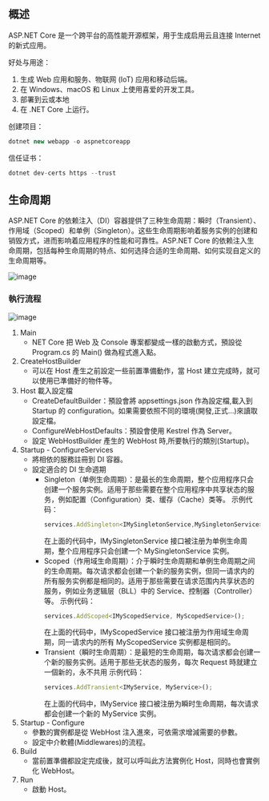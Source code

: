 ## 概述

ASP.NET Core 是一个跨平台的高性能开源框架，用于生成启用云且连接 Internet 的新式应用。

好处与用途：

1. 生成 Web 应用和服务、物联网 (IoT) 应用和移动后端。
2. 在 Windows、macOS 和 Linux 上使用喜爱的开发工具。
3. 部署到云或本地
4. 在 .NET Core 上运行。

创建项目：

```javascript
dotnet new webapp -o aspnetcoreapp
```

信任证书：

```javascript
dotnet dev-certs https --trust
```

## 生命周期

ASP.NET Core 的依赖注入（DI）容器提供了三种生命周期：瞬时（Transient）、作用域（Scoped）和单例（Singleton）。这些生命周期影响着服务实例的创建和销毁方式，进而影响着应用程序的性能和可靠性。ASP.NET Core 的依赖注入生命周期，包括每种生命周期的特点、如何选择合适的生命周期、如何实现自定义的生命周期等。

![image](https://github.com/Tracy-Wei/studyNote/assets/109784975/f7fd89b4-704c-45e1-9a47-100ebff3afe0)

### 執行流程
![image](https://github.com/Tracy-Wei/studyNote/assets/109784975/9646dd57-71d3-42c4-9be9-0a359516d260)

1. Main
   - NET Core 把 Web 及 Console 專案都變成一樣的啟動方式，預設從 Program.cs 的 Main() 做為程式進入點。
2. CreateHostBuilder
   - 可以在 Host 產生之前設定一些前置準備動作，當 Host 建立完成時，就可以使用已準備好的物件等。
3. Host 載入設定檔
   - CreateDefaultBuilder：預設會將 appsettings.json 作為設定檔,載入到 Startup 的 configuration。如果需要依照不同的環境(開發,正式…)來讀取設定檔。
   - ConfigureWebHostDefaults：預設會使用 Kestrel 作為 Server。
   - 設定 WebHostBuilder 產生的 WebHost 時,所要執行的類別(Startup)。
4. Startup - ConfigureServices
   - 將相依的服務註冊到 DI 容器。
   - 設定適合的 DI 生命週期
     - Singleton（单例生命周期）：是最长的生命周期，整个应用程序只会创建一个服务实例。适用于那些需要在整个应用程序中共享状态的服务，例如配置（Configuration）类、缓存（Cache）类等。
       示例代码：
       ```javascript
       services.AddSingleton<IMySingletonService,MySingletonService>();
       ```
       在上面的代码中，IMySingletonService 接口被注册为单例生命周期，整个应用程序只会创建一个 MySingletonService 实例。
     - Scoped（作用域生命周期）：介于瞬时生命周期和单例生命周期之间的生命周期。每次请求都会创建一个新的服务实例，但同一请求内的所有服务实例都是相同的。适用于那些需要在请求范围内共享状态的服务，例如业务逻辑层（BLL）中的 Service、控制器（Controller）等。
       示例代码：
       ```javascript
       services.AddScoped<IMyScopedService, MyScopedService>();
       ```
       在上面的代码中，IMyScopedService 接口被注册为作用域生命周期，同一请求内的所有 MyScopedService 实例都是相同的。
     - Transient（瞬时生命周期）：是最短的生命周期，每次请求都会创建一个新的服务实例。适用于那些无状态的服务，每次 Request 時就建立一個新的，永不共用
       示例代码：
       ```javascript
       services.AddTransient<IMyService, MyService>();
       ```
       在上面的代码中，IMyService 接口被注册为瞬时生命周期，每次请求都会创建一个新的 MyService 实例。
5. Startup - Configure
   - 參數的實例都是從 WebHost 注入進來，可依需求增減需要的參數。
   - 設定中介軟體(Middlewares)的流程。
6. Build
   - 當前置準備都設定完成後，就可以呼叫此方法實例化 Host，同時也會實例化 WebHost。
7. Run
   - 啟動 Host。
